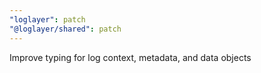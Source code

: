 ```yaml
---
"loglayer": patch
"@loglayer/shared": patch
---
```


Improve typing for log context, metadata, and data objects
